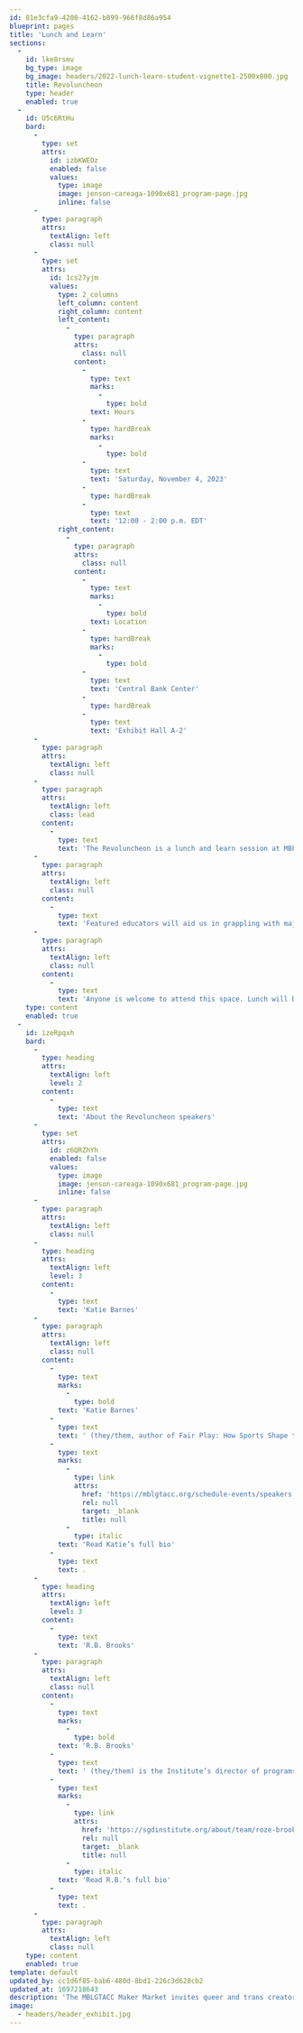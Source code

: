 ```yaml
---
id: 81e3cfa9-4200-4162-b899-966f8d86a954
blueprint: pages
title: 'Lunch and Learn'
sections:
  -
    id: lke8rsmv
    bg_type: image
    bg_image: headers/2022-lunch-learn-student-vignette1-2500x800.jpg
    title: Revoluncheon
    type: header
    enabled: true
  -
    id: U5c6RtHu
    bard:
      -
        type: set
        attrs:
          id: izbKWEOz
          enabled: false
          values:
            type: image
            image: jenson-careaga-1090x681_program-page.jpg
            inline: false
      -
        type: paragraph
        attrs:
          textAlign: left
          class: null
      -
        type: set
        attrs:
          id: 1cs27yjm
          values:
            type: 2_columns
            left_column: content
            right_column: content
            left_content:
              -
                type: paragraph
                attrs:
                  class: null
                content:
                  -
                    type: text
                    marks:
                      -
                        type: bold
                    text: Hours
                  -
                    type: hardBreak
                    marks:
                      -
                        type: bold
                  -
                    type: text
                    text: 'Saturday, November 4, 2023'
                  -
                    type: hardBreak
                  -
                    type: text
                    text: '12:00 - 2:00 p.m. EDT'
            right_content:
              -
                type: paragraph
                attrs:
                  class: null
                content:
                  -
                    type: text
                    marks:
                      -
                        type: bold
                    text: Location
                  -
                    type: hardBreak
                    marks:
                      -
                        type: bold
                  -
                    type: text
                    text: 'Central Bank Center'
                  -
                    type: hardBreak
                  -
                    type: text
                    text: 'Exhibit Hall A-2'
      -
        type: paragraph
        attrs:
          textAlign: left
          class: null
      -
        type: paragraph
        attrs:
          textAlign: left
          class: lead
        content:
          -
            type: text
            text: 'The Revoluncheon is a lunch and learn session at MBLGTACC, focusing on the greatest issues facing Midwest queer and trans communities.'
      -
        type: paragraph
        attrs:
          textAlign: left
          class: null
        content:
          -
            type: text
            text: 'Featured educators will aid us in grappling with major questions around community building, movement work, and creating a liberated future. '
      -
        type: paragraph
        attrs:
          textAlign: left
          class: null
        content:
          -
            type: text
            text: 'Anyone is welcome to attend this space. Lunch will be provided to attendees who registered in advance and received lunch tickets. External food is not allowed in the space due to contractual obligations.'
    type: content
    enabled: true
  -
    id: izeRpqxh
    bard:
      -
        type: heading
        attrs:
          textAlign: left
          level: 2
        content:
          -
            type: text
            text: 'About the Revoluncheon speakers'
      -
        type: set
        attrs:
          id: z6QRZhYh
          enabled: false
          values:
            type: image
            image: jenson-careaga-1090x681_program-page.jpg
            inline: false
      -
        type: paragraph
        attrs:
          textAlign: left
          class: null
      -
        type: heading
        attrs:
          textAlign: left
          level: 3
        content:
          -
            type: text
            text: 'Katie Barnes'
      -
        type: paragraph
        attrs:
          textAlign: left
          class: null
        content:
          -
            type: text
            marks:
              -
                type: bold
            text: 'Katie Barnes'
          -
            type: text
            text: ' (they/them, author of Fair Play: How Sports Shape the Gender Debates, is a leading journalist covering legislation and policy affecting transgender and intersex athletes. Katie will also deliver the Saturday keynote—'
          -
            type: text
            marks:
              -
                type: link
                attrs:
                  href: 'https://mblgtacc.org/schedule-events/speakers'
                  rel: null
                  target: _blank
                  title: null
              -
                type: italic
            text: 'Read Katie’s full bio'
          -
            type: text
            text: .
      -
        type: heading
        attrs:
          textAlign: left
          level: 3
        content:
          -
            type: text
            text: 'R.B. Brooks'
      -
        type: paragraph
        attrs:
          textAlign: left
          class: null
        content:
          -
            type: text
            marks:
              -
                type: bold
            text: 'R.B. Brooks'
          -
            type: text
            text: ' (they/them) is the Institute’s director of programs. They oversee strategic direction and implementation of the organization’s major programs and serve as the host of Take the Last Bite, a show where we take Midwest Nice, fold it into a paper airplane and torpedo it into oblivion. R.B. majored in creative writing and journalism at the University of Missouri Kansas City (2014) where they had the opportunity to plan MBLGTACC 2014. They received their masters of higher education administration from the University of Kansas (2016). '
          -
            type: text
            marks:
              -
                type: link
                attrs:
                  href: 'https://sgdinstitute.org/about/team/roze-brooks'
                  rel: null
                  target: _blank
                  title: null
              -
                type: italic
            text: 'Read R.B.’s full bio'
          -
            type: text
            text: .
      -
        type: paragraph
        attrs:
          textAlign: left
          class: null
    type: content
    enabled: true
template: default
updated_by: cc1d6f85-bab6-480d-8bd1-226c3d628cb2
updated_at: 1697218643
description: 'The MBLGTACC Maker Market invites queer and trans creators to sell/trade or provide demonstrations on a skill, craft or art form.'
image:
  - headers/header_exhibit.jpg
---
```


